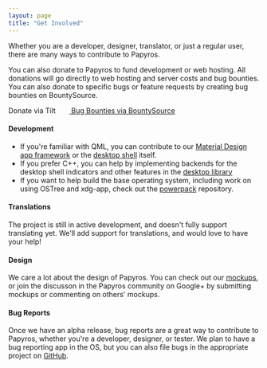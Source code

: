 ```yaml
---
layout: page
title: "Get Involved"
---
```

Whether you are a developer, designer, translator, or just a regular user, there are many ways to contribute to Papyros.

You can also donate to Papyros to fund development or web hosting. All donations will go directly to web hosting and server costs and bug bounties. You can also donate to specific bugs or feature requests by creating bug bounties on BountySource.

<a class="waves-effect waves-light btn blue lighten-2" data-ct-checkout="sonrisesoftware.papyros-development-fundraiser">
    Donate via Tilt
</a>&nbsp;&nbsp;&nbsp;&nbsp;&nbsp;&nbsp;<a class="waves-effect waves-light btn green lighten-1" href="https://www.bountysource.com/teams/papyros">
    Bug Bounties via BountySource
</a>

<br/>

#### Development

 * If you're familiar with QML, you can contribute to our
   [Material Design app framework](https://github.com/papyros/qml-material) or the
   [desktop shell](https://github.com/papyros/papyros-shell) itself.
 * If you prefer C++, you can help by implementing backends for the desktop shell indicators and
   other features in the [desktop library](https://github.com/papyros/qml-desktop)
 * If you want to help build the base operating system, including work on using OSTree and xdg-app,
   check out the [powerpack](https://github.com/papyros/powerpack) repository.

#### Translations

The project is still in active development, and doesn't fully support translating yet. We'll add
support for translations, and would love to have your help!

#### Design

We care a lot about the design of Papyros. You can check out our [mockups](https://github.com/papyros/mockups),
or join the discusson in the Papyros community on Google+ by submitting mockups or commenting on
others' mockups.

#### Bug Reports

Once we have an alpha release, bug reports are a great way to contribute to Papyros, whether you're
a developer, designer, or tester. We plan to have a bug reporting app in the OS, but you can also
file bugs in the appropriate project on [GitHub](https://github.com/papyros).
